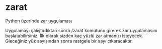 # zarat
Python üzerinde zar uygulaması

Uygulamayı çalıştırdıktan sonra /zarat komutunu girerek zar uygulamasını başlatabilirsiniz.
İlk olarak sizden kaç yüzlü zar atmanızı isteyecek.
Gieceğiniz yüz sayısından sonra rastgele bir sayı çıkaracaktır.
